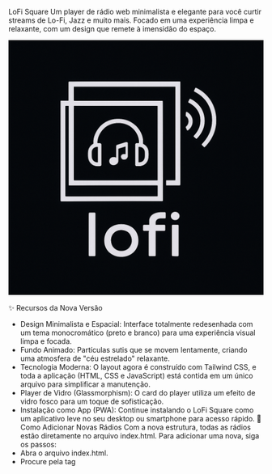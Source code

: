 LoFi Square
Um player de rádio web minimalista e elegante para você curtir streams de Lo-Fi, Jazz e muito mais. Focado em uma experiência limpa e relaxante, com um design que remete à imensidão do espaço.

![](assets/icons/logo.png)

✨ Recursos da Nova Versão
 * Design Minimalista e Espacial: Interface totalmente redesenhada com um tema monocromático (preto e branco) para uma experiência visual limpa e focada.
 * Fundo Animado: Partículas sutis que se movem lentamente, criando uma atmosfera de "céu estrelado" relaxante.
 * Tecnologia Moderna: O layout agora é construído com Tailwind CSS, e toda a aplicação (HTML, CSS e JavaScript) está contida em um único arquivo para simplificar a manutenção.
 * Player de Vidro (Glassmorphism): O card do player utiliza um efeito de vidro fosco para um toque de sofisticação.
 * Instalação como App (PWA): Continue instalando o LoFi Square como um aplicativo leve no seu desktop ou smartphone para acesso rápido.
🚀 Como Adicionar Novas Rádios
Com a nova estrutura, todas as rádios estão diretamente no arquivo index.html. Para adicionar uma nova, siga os passos:
 * Abra o arquivo index.html.
 * Procure pela tag <script> no final do arquivo.
 * Encontre a constante categories.
 * Adicione o link da nova rádio na categoria desejada.

```js
// Exemplo dentro do arquivo index.html

const categories = {
  Ambientes: [
    "https://radio.stereoscenic.com/ama-h", 
    "https://radio.stereoscenic.com/ama-s"
    // Adicione sua nova rádio de ambiente aqui
  ],
  Jazz: [
    "https://icecast.radiofrance.fr/fip-midfi.mp3",
    "https://icecast.radiofrance.fr/fipjazz-midfi.mp3"
     // Adicione sua nova rádio de jazz aqui
  ],
  // ...outras categorias
};
```

💾 Instalação (PWA)
Para a melhor experiência, instale o LoFi Square no seu dispositivo.
Após o carregamento do site, um convite para instalação aparecerá. Ao aceitar, um ícone será adicionado à sua área de trabalho ou tela inicial, funcionando como um aplicativo nativo, mas com um tamanho insignificante.
📜 Histórico de Versões (Changelog)
<details>
<summary>Clique para ver as versões</summary>
<details>
<summary><strong>v2.0.0 (Junho de 2024)</strong></summary>
- Revolução Visual: Migração completa para um novo design com tema espacial, utilizando a tecnologia Tailwind CSS.
- Código Unificado: O HTML, CSS e JavaScript foram unificados no arquivo index.html para simplificar o projeto.
- Melhora de Performance: Animações e efeitos otimizados para uma experiência mais fluida.
</details>
<details>
<summary>v1.0.4 (Janeiro de 2024)</summary>
 * Migração do projeto para a tecnologia PWA, abandonando o executável de 500 MB.
   </details>
<details>
<summary>v1.0.3</summary>
- Correção em imagens da logo.
</details>
<details>
<summary>v1.0.2</summary>
- Layout antigo adicionado.
- Novos streams incluídos.
</details>
<details>
<summary>v1.0.1/0</summary>
- Versão inicial para Web, Windows e Linux.
</details>
</details>
<br>

> [!WARNING]
> Atenção: As versões antigas para Windows, Linux e MacOS foram descontinuadas. O projeto agora vive exclusivamente como um aplicativo web (PWA).

